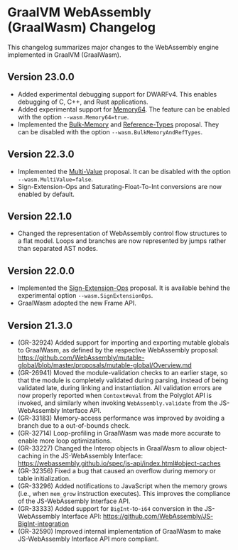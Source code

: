 # GraalVM WebAssembly (GraalWasm) Changelog

This changelog summarizes major changes to the WebAssembly engine implemented in GraalVM (GraalWasm).

## Version 23.0.0

* Added experimental debugging support for DWARFv4. This enables debugging of C, C++, and Rust applications.
* Added experimental support for [Memory64](https://github.com/WebAssembly/memory64). The feature can be enabled with the option `--wasm.Memory64=true`.
* Implemented the [Bulk-Memory](https://github.com/WebAssembly/bulk-memory-operations) and [Reference-Types](https://github.com/WebAssembly/reference-types) proposal. They can be disabled with the option `--wasm.BulkMemoryAndRefTypes`.

## Version 22.3.0

* Implemented the [Multi-Value](https://github.com/WebAssembly/multi-value) proposal. It can be disabled with the
  option `--wasm.MultiValue=false`.
* Sign-Extension-Ops and Saturating-Float-To-Int conversions are now enabled by default.

## Version 22.1.0

* Changed the representation of WebAssembly control flow structures to a flat model. Loops and branches are now
  represented by jumps rather than separated AST nodes.

## Version 22.0.0

* Implemented the [Sign-Extension-Ops](https://github.com/WebAssembly/sign-extension-ops) proposal. It is available
  behind the experimental option `--wasm.SignExtensionOps`.
* GraalWasm adopted the new Frame API.

## Version 21.3.0

* (GR-32924) Added support for importing and exporting mutable globals to GraalWasm, as defined by the respective
  WebAssembly proposal:
  https://github.com/WebAssembly/mutable-global/blob/master/proposals/mutable-global/Overview.md
* (GR-26941) Moved the module-validation checks to an earlier stage, so that the module is completely validated during
  parsing, instead of being validated late, during linking and instantiation. All validation errors are now properly
  reported when `Context#eval` from the Polyglot API is invoked, and similarly when invoking `WebAssembly.validate` from
  the JS-WebAssembly Interface API.
* (GR-33183) Memory-access performance was improved by avoiding a branch due to a out-of-bounds check.
* (GR-32714) Loop-profiling in GraalWasm was made more accurate to enable more loop optimizations.
* (GR-33227) Changed the Interop objects in GraalWasm to allow object-caching in the JS-WebAssembly
  Interface: https://webassembly.github.io/spec/js-api/index.html#object-caches
* (GR-32356) Fixed a bug that caused an overflow during memory or table initialization.
* (GR-33296) Added notifications to JavaScript when the memory grows (i.e., when `mem_grow` instruction executes). This
  improves the compliance of the JS-WebAssembly Interface API.
* (GR-33333) Added support for `BigInt`-to-`i64` conversion in the JS-WebAssembly Interface API:
  https://github.com/WebAssembly/JS-BigInt-integration
* (GR-32590) Improved internal implementation of GraalWasm to make JS-WebAssembly Interface API more compliant.


